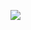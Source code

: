 <a href=#><img src="https://github.com/elektxo/elektxo/blob/output/github-contribution-grid-snake.svg"></a>
